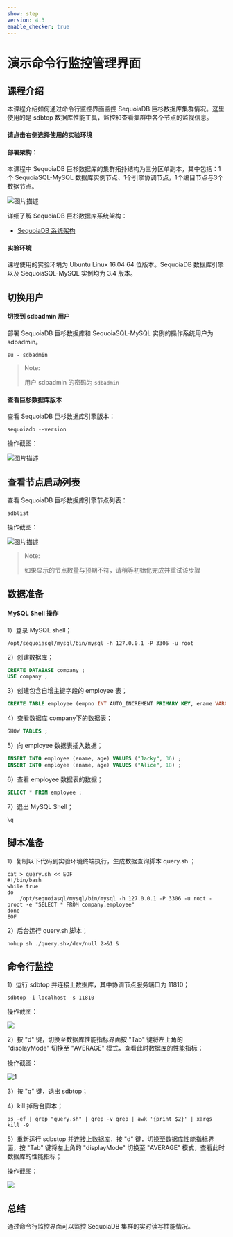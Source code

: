 ```yaml
---
show: step
version: 4.3
enable_checker: true
---
```

# 演示命令行监控管理界面

## 课程介绍

本课程介绍如何通过命令行监控界面监控 SequoiaDB 巨杉数据库集群情况。这里使用的是 sdbtop 数据库性能工具，监控和查看集群中各个节点的监视信息。

#### 请点击右侧选择使用的实验环境


#### 部署架构：

本课程中 SequoiaDB 巨杉数据库的集群拓扑结构为三分区单副本，其中包括：1个 SequoiaSQL-MySQL 数据库实例节点、1个引擎协调节点，1个编目节点与3个数据节点。


![图片描述](https://doc.shiyanlou.com/courses/1469/1207281/8d88e6faed223a26fcdc66fa2ef8d3c5)

详细了解 SequoiaDB 巨杉数据库系统架构：
* [SequoiaDB 系统架构](http://doc.sequoiadb.com/cn/sequoiadb-cat_id-1519649201-edition_id-0)

#### 实验环境
课程使用的实验环境为 Ubuntu Linux 16.04 64 位版本。SequoiaDB 数据库引擎以及 SequoiaSQL-MySQL 实例均为 3.4 版本。


## 切换用户

#### 切换到 sdbadmin 用户

部署 SequoiaDB 巨杉数据库和 SequoiaSQL-MySQL 实例的操作系统用户为 sdbadmin。
```shell
su - sdbadmin
```
>Note:
>
>用户 sdbadmin 的密码为 `sdbadmin`

#### 查看巨杉数据库版本

查看 SequoiaDB 巨杉数据库引擎版本：
```shell
sequoiadb --version
```
操作截图：

![图片描述](https://doc.shiyanlou.com/courses/1469/1207281/b4082b0d6d6bdf89d229aa713a53759d)


## 查看节点启动列表

查看 SequoiaDB 巨杉数据库引擎节点列表：
```shell
sdblist 
```

操作截图：

![图片描述](https://doc.shiyanlou.com/courses/1469/1207281/02fcaa58ac27e91688ead137fa748d6e)

>Note:
>
>如果显示的节点数量与预期不符，请稍等初始化完成并重试该步骤

## 数据准备

#### MySQL Shell 操作

1）登录 MySQL shell；
```shell
/opt/sequoiasql/mysql/bin/mysql -h 127.0.0.1 -P 3306 -u root
```

2）创建数据库；
```sql
CREATE DATABASE company ;
USE company ;
```


3）创建包含自增主键字段的 employee 表；
```sql
CREATE TABLE employee (empno INT AUTO_INCREMENT PRIMARY KEY, ename VARCHAR(128), age INT) ;
```

4）查看数据库 company下的数据表；
```sql
SHOW TABLES ;
```

5）向 employee 数据表插入数据；
```sql
INSERT INTO employee (ename, age) VALUES ("Jacky", 36) ;
INSERT INTO employee (ename, age) VALUES ("Alice", 18) ;
```

6）查看 employee 数据表的数据；
```sql
SELECT * FROM employee ;
```

7）退出 MySQL Shell；
```
\q
```

## 脚本准备

1）复制以下代码到实验环境终端执行，生成数据查询脚本  query.sh ；

```shell
cat > query.sh << EOF
#!/bin/bash
while true
do 
    /opt/sequoiasql/mysql/bin/mysql -h 127.0.0.1 -P 3306 -u root -proot -e "SELECT * FROM company.employee" 
done
EOF
```

2）后台运行 query.sh 脚本；
```shell
nohup sh ./query.sh>/dev/null 2>&1 &
```

## 命令行监控

1）运行 sdbtop 并连接上数据库，其中协调节点服务端口为 11810；
```shell
sdbtop -i localhost -s 11810
```

操作截图：

![](https://doc.shiyanlou.com/courses/1538/1207281/6948319f219366c64fc9bdf0a1336288)

2）按 "d" 键，切换至数据库性能指标界面按 "Tab" 键将左上角的 "displayMode" 切换至 "AVERAGE" 模式，查看此时数据库的性能指标；

操作截图：

![1](https://doc.shiyanlou.com/courses/1538/1207281/15983b68504531f48336481af0aee9bc-0)

3）按 "q" 键，退出 sdbtop；

4）kill 掉后台脚本；
```shell
ps -ef | grep "query.sh" | grep -v grep | awk '{print $2}' | xargs kill -9 
```

5）重新运行 sdbstop 并连接上数据库，按 "d" 键，切换至数据库性能指标界面，按 "Tab" 键将左上角的 "displayMode" 切换至 "AVERAGE" 模式，查看此时数据库的性能指标；

操作截图：

![](https://doc.shiyanlou.com/courses/1538/1207281/6081848f9f17c582f69c9b44828c43aa-0)


## 总结
通过命令行监控界面可以监控 SequoiaDB 集群的实时读写性能情况。
